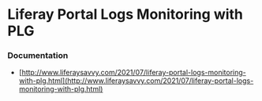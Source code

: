 # Liferay Portal Logs Monitoring with PLG 

### Documentation 
* [http://www.liferaysavvy.com/2021/07/liferay-portal-logs-monitoring-with-plg.html](http://www.liferaysavvy.com/2021/07/liferay-portal-logs-monitoring-with-plg.html)
 

